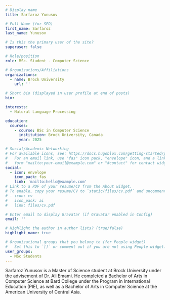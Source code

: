 ```yaml
---
# Display name
title: Sarfaroz Yunusov

# Full Name (for SEO)
first_name: Sarfaroz
last_name: Yunusov

# Is this the primary user of the site?
superuser: false

# Role/position
role: MSc. Student - Computer Science

# Organizations/Affiliations
organizations:
  - name: Brock University
    url: ''

# Short bio (displayed in user profile at end of posts)
bio: 

interests:
  - Natural Language Processing

education:
  courses:
    - course: BSc in Computer Science
      institution: Brock University, Canada
      year: 2025

# Social/Academic Networking
# For available icons, see: https://docs.hugoblox.com/getting-started/page-builder/#icons
#   For an email link, use "fas" icon pack, "envelope" icon, and a link in the
#   form "mailto:your-email@example.com" or "#contact" for contact widget.
social:
  - icon: envelope
    icon_pack: fas
    link: 'mailto:hello@example.com'
# Link to a PDF of your resume/CV from the About widget.
# To enable, copy your resume/CV to `static/files/cv.pdf` and uncomment the lines below.
# - icon: cv
#   icon_pack: ai
#   link: files/cv.pdf

# Enter email to display Gravatar (if Gravatar enabled in Config)
email: ''

# Highlight the author in author lists? (true/false)
highlight_name: true

# Organizational groups that you belong to (for People widget)
#   Set this to `[]` or comment out if you are not using People widget.
user_groups:
  - MSc Students
---
```


Sarfaroz Yunusov is a Master of Science student at Brock University under the advisement of Dr. Ali Emami. He completed a Bachelor of Arts in Computer Science at Bard College under the Program in International Education (PIE), as well as a Bachelor of Arts in Computer Science at the American University of Central Asia.
